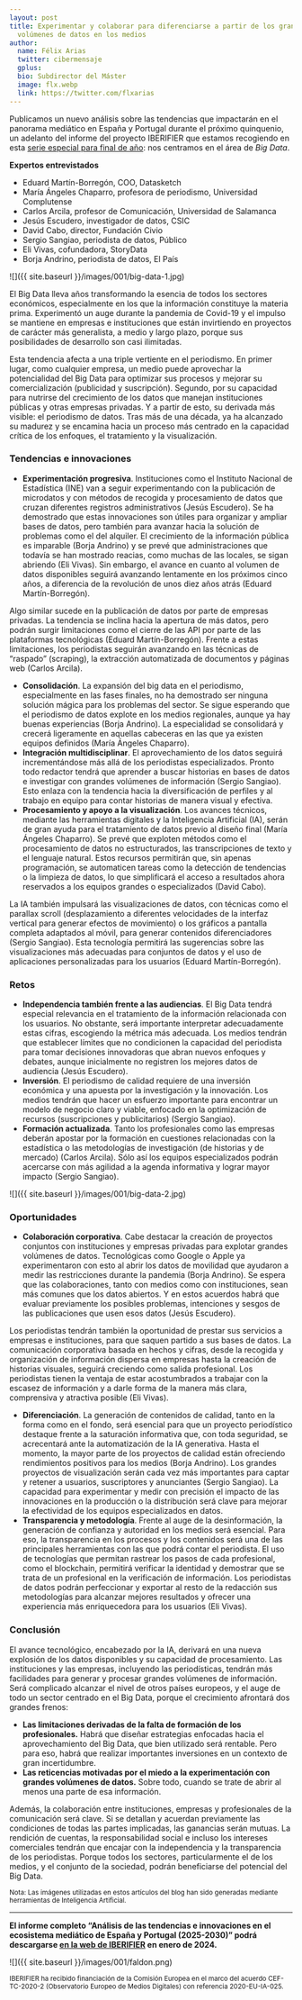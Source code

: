 ```yaml
---
layout: post
title: Experimentar y colaborar para diferenciarse a partir de los grandes
  volúmenes de datos en los medios
author:
  name: Félix Arias
  twitter: cibermensaje
  gplus:  
  bio: Subdirector del Máster
  image: flx.webp
  link: https://twitter.com/flxarias
---
```

Publicamos un nuevo análisis sobre las tendencias que impactarán en el panorama mediático en España y Portugal durante el próximo quinquenio, un adelanto del informe del proyecto IBERIFIER que estamos recogiendo en esta [serie especial para final de año](https://mip.umh.es/blog/2023/12/09/especial-tendencias-innovaciones-ecosistema-mediatico-de-espana-y-portugal-2025-2030/): nos centramos en el área de *Big Data*.

**Expertos entrevistados**

* Eduard Martín-Borregón, COO, Datasketch
* María Ángeles Chaparro, profesora de periodismo, Universidad Complutense
* Carlos Arcila, profesor de Comunicación, Universidad de Salamanca
* Jesús Escudero, investigador de datos, CSIC
* David Cabo, director, Fundación Civio
* Sergio Sangiao, periodista de datos, Público
* Eli Vivas, cofundadora, StoryData
* Borja Andrino, periodista de datos, El País

![]({{ site.baseurl }}/images/001/big-data-1.jpg)

El Big Data lleva años transformando la esencia de todos los sectores económicos, especialmente en los que la información constituye la materia prima. Experimentó un auge durante la pandemia de Covid-19 y el impulso se mantiene en empresas e instituciones que están invirtiendo en proyectos de carácter más generalista, a medio y largo plazo, porque sus posibilidades de desarrollo son casi ilimitadas. 

Esta tendencia afecta a una triple vertiente en el periodismo. En primer lugar, como cualquier empresa, un medio puede aprovechar la potencialidad del Big Data para optimizar sus procesos y mejorar su comercialización (publicidad y suscripción). Segundo, por su capacidad para nutrirse del crecimiento de los datos que manejan instituciones públicas y otras empresas privadas. Y a partir de esto, su derivada más visible: el periodismo de datos. Tras más de una década, ya ha alcanzado su madurez y se encamina hacia un proceso más centrado en la capacidad crítica de los enfoques, el tratamiento y la visualización.

### Tendencias e innovaciones

* **Experimentación progresiva**. Instituciones como el Instituto Nacional de Estadística (INE) van a seguir experimentando con la publicación de microdatos y con métodos de recogida y procesamiento de datos que cruzan diferentes registros administrativos (Jesús Escudero). Se ha demostrado que estas innovaciones son útiles para organizar y ampliar bases de datos, pero también para avanzar hacia la solución de problemas como el del alquiler. El crecimiento de la información pública es imparable (Borja Andrino) y se prevé que administraciones que todavía se han mostrado reacias, como muchas de las locales, se sigan abriendo (Eli Vivas). Sin embargo, el avance en cuanto al volumen de datos disponibles seguirá avanzando lentamente en los próximos cinco años, a diferencia de la revolución de unos diez años atrás (Eduard Martín-Borregón). 

Algo similar sucede en la publicación de datos por parte de empresas privadas. La tendencia se inclina hacia la apertura de más datos, pero podrán surgir limitaciones como el cierre de las API por parte de las plataformas tecnológicas (Eduard Martín-Borregón). Frente a estas limitaciones, los periodistas seguirán avanzando en las técnicas de “raspado” (scraping), la extracción automatizada de documentos y páginas web (Carlos Arcila).

* **Consolidación**. La expansión del big data en el periodismo, especialmente en las fases finales, no ha demostrado ser ninguna solución mágica para los problemas del sector. Se sigue esperando que el periodismo de datos explote en los medios regionales, aunque ya hay buenas experiencias (Borja Andrino). La especialidad se consolidará y crecerá ligeramente en aquellas cabeceras en las que ya existen equipos definidos (María Ángeles Chaparro). 
* **Integración multidisciplinar**. El aprovechamiento de los datos seguirá incrementándose más allá de los periodistas especializados. Pronto todo redactor tendrá que aprender a buscar historias en bases de datos e investigar con grandes volúmenes de información (Sergio Sangiao). Esto enlaza con la tendencia hacia la diversificación de perfiles y al trabajo en equipo para contar historias de manera visual y efectiva.
* **Procesamiento y apoyo a la visualización**. Los avances técnicos, mediante las herramientas digitales y la Inteligencia Artificial (IA), serán de gran ayuda para el tratamiento de datos previo al diseño final (María Ángeles Chaparro). Se prevé que exploten métodos como el procesamiento de datos no estructurados, las transcripciones de texto y el lenguaje natural. Estos recursos permitirán que, sin apenas programación, se automaticen tareas como la detección de tendencias o la limpieza de datos, lo que simplificará el acceso a resultados ahora reservados a los equipos grandes o especializados (David Cabo). 

La IA también impulsará las visualizaciones de datos, con técnicas como el parallax scroll (desplazamiento a diferentes velocidades de la interfaz vertical para generar efectos de movimiento) o los gráficos a pantalla completa adaptados al móvil, para generar contenidos diferenciadores (Sergio Sangiao). Esta tecnología permitirá las sugerencias sobre las visualizaciones más adecuadas para conjuntos de datos y el uso de aplicaciones personalizadas para los usuarios (Eduard Martín-Borregón).

### Retos

* **Independencia también frente a las audiencias**. El Big Data tendrá especial relevancia en el tratamiento de la información relacionada con los usuarios. No obstante, será importante interpretar adecuadamente estas cifras, escogiendo la métrica más adecuada. Los medios tendrán que establecer límites que no condicionen la capacidad del periodista para tomar decisiones innovadoras que abran nuevos enfoques y debates, aunque inicialmente no registren los mejores datos de audiencia (Jesús Escudero).
* **Inversión**. El periodismo de calidad requiere de una inversión económica y una apuesta por la investigación y la innovación. Los medios tendrán que hacer un esfuerzo importante para encontrar un modelo de negocio claro y viable, enfocado en la optimización de recursos (suscripciones y publicitarios) (Sergio Sangiao).
* **Formación actualizada**. Tanto los profesionales como las empresas deberán apostar por la formación en cuestiones relacionadas con la estadística o las metodologías de investigación (de historias y de mercado) (Carlos Arcila). Sólo así los equipos especializados podrán acercarse con más agilidad a la agenda informativa y lograr mayor impacto (Sergio Sangiao).

![]({{ site.baseurl }}/images/001/big-data-2.jpg)

### Oportunidades

* **Colaboración corporativa**. Cabe destacar la creación de proyectos conjuntos con instituciones y empresas privadas para explotar grandes volúmenes de datos. Tecnológicas como Google o Apple ya experimentaron con esto al abrir los datos de movilidad que ayudaron a medir las restricciones durante la pandemia (Borja Andrino). Se espera que las colaboraciones, tanto con medios como con instituciones, sean más comunes que los datos abiertos. Y en estos acuerdos habrá que evaluar previamente los posibles problemas, intenciones y sesgos de las publicaciones que usen esos datos (Jesús Escudero).

Los periodistas tendrán también la oportunidad de prestar sus servicios a empresas e instituciones, para que saquen partido a sus bases de datos. La comunicación corporativa basada en hechos y cifras, desde la recogida y organización de información dispersa en empresas hasta la creación de historias visuales, seguirá creciendo como salida profesional. Los periodistas tienen la ventaja de estar acostumbrados a trabajar con la escasez de información y a darle forma de la manera más clara, comprensiva y atractiva posible (Eli Vivas).

* **Diferenciación**. La generación de contenidos de calidad, tanto en la forma como en el fondo, será esencial para que un proyecto periodístico destaque frente a la saturación informativa que, con toda seguridad, se acrecentará ante la automatización de la IA generativa. Hasta el momento, la mayor parte de los proyectos de calidad están ofreciendo rendimientos positivos para los medios (Borja Andrino). Los grandes proyectos de visualización serán cada vez más importantes para captar y retener a usuarios, suscriptores y anunciantes (Sergio Sangiao). La capacidad para experimentar y medir con precisión el impacto de las innovaciones en la producción o la distribución será clave para mejorar la efectividad de los equipos especializados en datos.
* **Transparencia y metodología**. Frente al auge de la desinformación, la generación de confianza y autoridad en los medios será esencial. Para eso, la transparencia en los procesos y los contenidos será una de las principales herramientas con las que podrá contar el periodista. El uso de tecnologías que permitan rastrear los pasos de cada profesional, como el blockchain, permitirá verificar la identidad y demostrar que se trata de un profesional en la verificación de información. Los periodistas de datos podrán perfeccionar y exportar al resto de la redacción sus metodologías para alcanzar mejores resultados y ofrecer una experiencia más enriquecedora para los usuarios (Eli Vivas).

### Conclusión

El avance tecnológico, encabezado por la IA, derivará en una nueva explosión de los datos disponibles y su capacidad de procesamiento. Las instituciones y las empresas, incluyendo las periodísticas, tendrán más facilidades para generar y procesar grandes volúmenes de información. Será complicado alcanzar el nivel de otros países europeos, y el auge de todo un sector centrado en el Big Data, porque el crecimiento afrontará dos grandes frenos:

* **Las limitaciones derivadas de la falta de formación de los profesionales.** Habrá que diseñar estrategias enfocadas hacia el aprovechamiento del Big Data, que bien utilizado será rentable. Pero para eso, habrá que realizar importantes inversiones en un contexto de gran incertidumbre.
* **Las reticencias motivadas por el miedo a la experimentación con grandes volúmenes de datos.** Sobre todo, cuando se trate de abrir al menos una parte de esa información.

Además, la colaboración entre instituciones, empresas y profesionales de la comunicación será clave. Si se detallan y acuerdan previamente las condiciones de todas las partes implicadas, las ganancias serán mutuas. La rendición de cuentas, la responsabilidad social e incluso los intereses comerciales tendrán que encajar con la independencia y la transparencia de los periodistas. Porque todos los sectores, particularmente el de los medios, y el conjunto de la sociedad, podrán beneficiarse del potencial del Big Data.

<sup>Nota: Las imágenes utilizadas en estos artículos del blog han sido generadas mediante herramientas de Inteligencia Artificial.

* * *

**El informe completo “Análisis de las tendencias e innovaciones en el ecosistema mediático de España y Portugal (2025-2030)” podrá descargarse [en la web de IBERIFIER](https://iberifier.eu/resultados/) en enero de 2024.**

![]({{ site.baseurl }}/images/001/faldon.png)

<sup>IBERIFIER ha recibido financiación de la Comisión Europea en el marco del acuerdo CEF-TC-2020-2 (Observatorio Europeo de Medios Digitales) con referencia 2020-EU-IA-025.<sup>